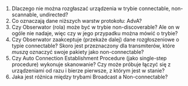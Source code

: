 1. Dlaczego nie można rozgłaszać urządzenia w trybie connectable, non-scannable, undirected?
2. Co oznaczają dane niższych warstw protokołu: AdvA?
3. Czy Obserwator (rola) może być w trybie non-discoverable? Ale on w ogóle nie nadaje, więc czy w jego przypadku można mówić o trybie?
4. Czy Obserwator zaakceptuje (przekaże dalej) dane rozgłoszeniowe o typie connectable? Skoro jest przeznaczony dla transmiterów, które *muszą* oznaczyć swoje pakiety jako non-connectable?
5. Czy Auto Connection Establishment Procedure (jako single-step procedure) wykonuje skanowanie? Czy może próbuje łączyć się z urządzeniami od razu i bierze pierwsze, z którym jest w stanie?
6. Jaka jest różnica między trybami Broadcast a Non-connectable?